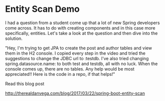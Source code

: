 # Entity Scan Demo

I had a question from a student come up that a lot of new Spring developers come across. It has to do with creating components and in this case more specifically, entities. Let's take a look at the question and then dive into the solution. 

"Hey, I'm trying to get JPA to create the post and author tables and view them in the H2 console.  I copied every step in the video and tried the suggestions to change the JDBC url to :testdb.  I've also tried changing spring.datasource.name: to both test and testdb, all with no luck.  When the console comes up, there are no tables.  Any help would be most appreciated!!  Here is the code in a repo, if that helps!"

Read this blog post 

http://therealdanvega.com/blog/2017/03/22/spring-boot-entity-scan
